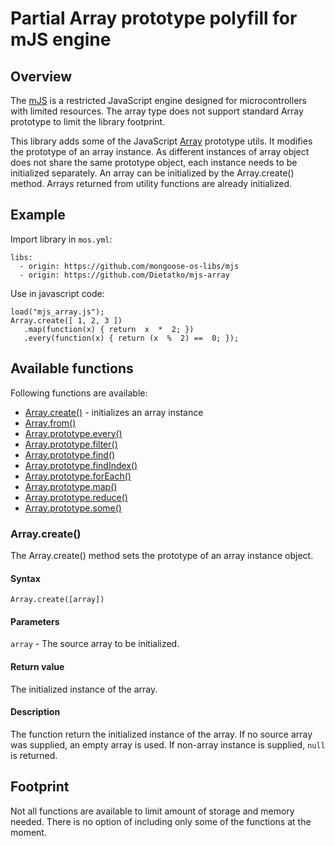 # Partial Array prototype polyfill for mJS engine

## Overview
The [mJS](https://github.com/cesanta/mjs) is a restricted JavaScript engine designed for microcontrollers with limited resources. The array type does not support standard Array prototype to limit the library footprint.

This library adds some of the JavaScript [Array](https://developer.mozilla.org/en-US/docs/Web/JavaScript/Reference/Global_Objects/Array) prototype utils. It modifies the prototype of an array instance. As different instances of array object does not share the same prototype object, each instance needs to be initialized separately. An array can be initialized by the Array.create() method. Arrays returned from utility functions are already initialized.

## Example
Import library in `mos.yml`:
```
libs:
  - origin: https://github.com/mongoose-os-libs/mjs
  - origin: https://github.com/Dietatko/mjs-array
```

Use in javascript code:
```
load("mjs_array.js");
Array.create([ 1, 2, 3 ])
   .map(function(x) { return  x  *  2; })
   .every(function(x) { return (x  %  2) ==  0; });
```

## Available functions
Following functions are available:
 - [Array.create()](#arraycreate) - initializes an array instance
 - [Array.from()](https://developer.mozilla.org/en-US/docs/Web/JavaScript/Reference/Global_Objects/Array/from)
 - [Array.prototype.every()](https://developer.mozilla.org/en-US/docs/Web/JavaScript/Reference/Global_Objects/Array/every)
 - [Array.prototype.filter()](https://developer.mozilla.org/en-US/docs/Web/JavaScript/Reference/Global_Objects/Array/filter)
 - [Array.prototype.find()](https://developer.mozilla.org/en-US/docs/Web/JavaScript/Reference/Global_Objects/Array/find)
 - [Array.prototype.findIndex()](https://developer.mozilla.org/en-US/docs/Web/JavaScript/Reference/Global_Objects/Array/findIndex)
 - [Array.prototype.forEach()](https://developer.mozilla.org/en-US/docs/Web/JavaScript/Reference/Global_Objects/Array/forEach)
 - [Array.prototype.map()](https://developer.mozilla.org/en-US/docs/Web/JavaScript/Reference/Global_Objects/Array/map)
 - [Array.prototype.reduce()](https://developer.mozilla.org/en-US/docs/Web/JavaScript/Reference/Global_Objects/Array/Reduce)
 - [Array.prototype.some()](https://developer.mozilla.org/en-US/docs/Web/JavaScript/Reference/Global_Objects/Array/some) 

### Array.create()
The Array.create() method sets the prototype of an array instance object. 
#### Syntax
`Array.create([array])`
#### Parameters
`array` - The source array to be initialized.
#### Return value
The initialized instance of the array.
#### Description
The function return the initialized instance of the array. If no source array was supplied, an empty array is used. If non-array instance is supplied, `null` is returned. 

## Footprint
Not all functions are available to limit amount of storage and memory needed. There is no option of including only some of the functions at the moment.

